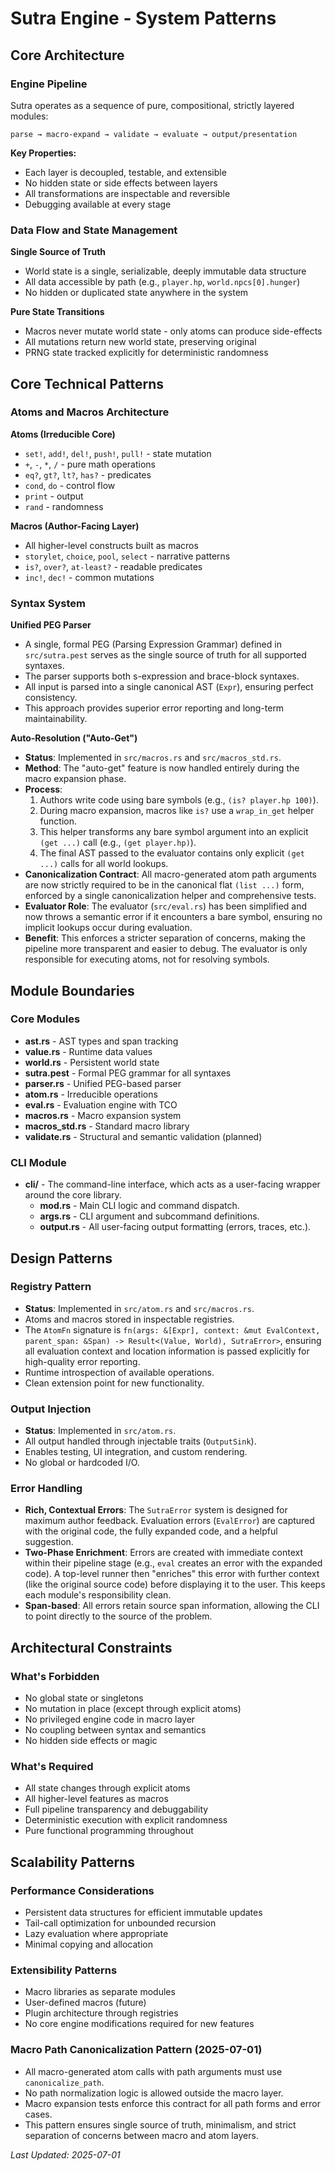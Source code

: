 # Sutra Engine - System Patterns

## Core Architecture

### Engine Pipeline

Sutra operates as a sequence of pure, compositional, strictly layered modules:

```
parse → macro-expand → validate → evaluate → output/presentation
```

**Key Properties:**

- Each layer is decoupled, testable, and extensible
- No hidden state or side effects between layers
- All transformations are inspectable and reversible
- Debugging available at every stage

### Data Flow and State Management

**Single Source of Truth**

- World state is a single, serializable, deeply immutable data structure
- All data accessible by path (e.g., `player.hp`, `world.npcs[0].hunger`)
- No hidden or duplicated state anywhere in the system

**Pure State Transitions**

- Macros never mutate world state - only atoms can produce side-effects
- All mutations return new world state, preserving original
- PRNG state tracked explicitly for deterministic randomness

## Core Technical Patterns

### Atoms and Macros Architecture

**Atoms (Irreducible Core)**

- `set!`, `add!`, `del!`, `push!`, `pull!` - state mutation
- `+`, `-`, `*`, `/` - pure math operations
- `eq?`, `gt?`, `lt?`, `has?` - predicates
- `cond`, `do` - control flow
- `print` - output
- `rand` - randomness

**Macros (Author-Facing Layer)**

- All higher-level constructs built as macros
- `storylet`, `choice`, `pool`, `select` - narrative patterns
- `is?`, `over?`, `at-least?` - readable predicates
- `inc!`, `dec!` - common mutations

### Syntax System

**Unified PEG Parser**

- A single, formal PEG (Parsing Expression Grammar) defined in `src/sutra.pest` serves as the single source of truth for all supported syntaxes.
- The parser supports both s-expression and brace-block syntaxes.
- All input is parsed into a single canonical AST (`Expr`), ensuring perfect consistency.
- This approach provides superior error reporting and long-term maintainability.

**Auto-Resolution ("Auto-Get")**

- **Status**: Implemented in `src/macros.rs` and `src/macros_std.rs`.
- **Method**: The "auto-get" feature is now handled entirely during the macro expansion phase.
- **Process**:
  1. Authors write code using bare symbols (e.g., `(is? player.hp 100)`).
  2. During macro expansion, macros like `is?` use a `wrap_in_get` helper function.
  3. This helper transforms any bare symbol argument into an explicit `(get ...)` call (e.g., `(get player.hp)`).
  4. The final AST passed to the evaluator contains only explicit `(get ...)` calls for all world lookups.
- **Canonicalization Contract**: All macro-generated atom path arguments are now strictly required to be in the canonical flat `(list ...)` form, enforced by a single canonicalization helper and comprehensive tests.
- **Evaluator Role**: The evaluator (`src/eval.rs`) has been simplified and now throws a semantic error if it encounters a bare symbol, ensuring no implicit lookups occur during evaluation.
- **Benefit**: This enforces a stricter separation of concerns, making the pipeline more transparent and easier to debug. The evaluator is only responsible for executing atoms, not for resolving symbols.

## Module Boundaries

### Core Modules

- **ast.rs** - AST types and span tracking
- **value.rs** - Runtime data values
- **world.rs** - Persistent world state
- **sutra.pest** - Formal PEG grammar for all syntaxes
- **parser.rs** - Unified PEG-based parser
- **atom.rs** - Irreducible operations
- **eval.rs** - Evaluation engine with TCO
- **macros.rs** - Macro expansion system
- **macros_std.rs** - Standard macro library
- **validate.rs** - Structural and semantic validation (planned)

### CLI Module

- **cli/** - The command-line interface, which acts as a user-facing wrapper around the core library.
  - **mod.rs** - Main CLI logic and command dispatch.
  - **args.rs** - CLI argument and subcommand definitions.
  - **output.rs** - All user-facing output formatting (errors, traces, etc.).

## Design Patterns

### Registry Pattern

- **Status**: Implemented in `src/atom.rs` and `src/macros.rs`.
- Atoms and macros stored in inspectable registries.
- The `AtomFn` signature is `fn(args: &[Expr], context: &mut EvalContext, parent_span: &Span) -> Result<(Value, World), SutraError>`, ensuring all evaluation context and location information is passed explicitly for high-quality error reporting.
- Runtime introspection of available operations.
- Clean extension point for new functionality.

### Output Injection

- **Status**: Implemented in `src/atom.rs`.
- All output handled through injectable traits (`OutputSink`).
- Enables testing, UI integration, and custom rendering.
- No global or hardcoded I/O.

### Error Handling

- **Rich, Contextual Errors**: The `SutraError` system is designed for maximum author feedback. Evaluation errors (`EvalError`) are captured with the original code, the fully expanded code, and a helpful suggestion.
- **Two-Phase Enrichment**: Errors are created with immediate context within their pipeline stage (e.g., `eval` creates an error with the expanded code). A top-level runner then "enriches" this error with further context (like the original source code) before displaying it to the user. This keeps each module's responsibility clean.
- **Span-based**: All errors retain source span information, allowing the CLI to point directly to the source of the problem.

## Architectural Constraints

### What's Forbidden

- No global state or singletons
- No mutation in place (except through explicit atoms)
- No privileged engine code in macro layer
- No coupling between syntax and semantics
- No hidden side effects or magic

### What's Required

- All state changes through explicit atoms
- All higher-level features as macros
- Full pipeline transparency and debuggability
- Deterministic execution with explicit randomness
- Pure functional programming throughout

## Scalability Patterns

### Performance Considerations

- Persistent data structures for efficient immutable updates
- Tail-call optimization for unbounded recursion
- Lazy evaluation where appropriate
- Minimal copying and allocation

### Extensibility Patterns

- Macro libraries as separate modules
- User-defined macros (future)
- Plugin architecture through registries
- No core engine modifications required for new features

### Macro Path Canonicalization Pattern (2025-07-01)

- All macro-generated atom calls with path arguments must use `canonicalize_path`.
- No path normalization logic is allowed outside the macro layer.
- Macro expansion tests enforce this contract for all path forms and error cases.
- This pattern ensures single source of truth, minimalism, and strict separation of concerns between macro and atom layers.

_Last Updated: 2025-07-01_
